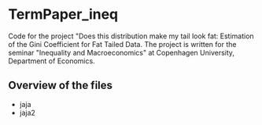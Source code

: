 # TermPaper_ineq
Code for the project "Does this distribution make my tail look fat: Estimation of the Gini Coefficient for Fat Tailed Data.
The project is written for the seminar "Inequality and Macroeconomics" at Copenhagen University, Department of Economics.

## Overview of the files
- jaja
- jaja2
